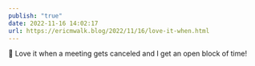 ```yaml
---
publish: "true"
date: 2022-11-16 14:02:17
url: https://ericmwalk.blog/2022/11/16/love-it-when.html
---
```

<div xmlns="http://www.w3.org/1999/xhtml">
<p>🎉 Love it when a meeting gets canceled and I get an open block of time!</p>
</div>